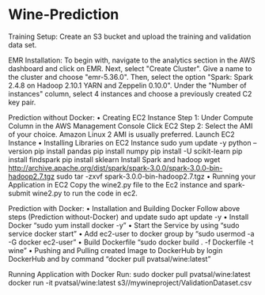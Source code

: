 # Wine-Prediction
Training Setup:
Create an S3 bucket and upload the training and validation data set.

EMR Installation:
To begin with, navigate to the analytics section in the AWS dashboard and click on EMR. Next, select "Create Cluster". Give a name to the cluster and choose "emr-5.36.0". Then, select the option "Spark: Spark 2.4.8 on Hadoop 2.10.1 YARN and Zeppelin 0.10.0". Under the "Number of instances" column, select 4 instances and choose a previously created C2 key pair.

Prediction without Docker:
•	Creating EC2 Instance
Step 1: Under Compute Column in the AWS Management Console Click EC2
Step 2: Select the AMI of your choice. Amazon Linux 2 AMI is usually preferred.
Launch EC2 Instance
•	Installing Libraries on EC2 Instance
sudo yum update -y
python –version
pip install pandas
pip install numpy
pip install -U scikit-learn
pip install findspark
pip install sklearn
Install Spark and hadoop
wget http://archive.apache.org/dist/spark/spark-3.0.0/spark-3.0.0-bin-hadoop2.7.tgz
sudo tar -zxvf spark-3.0.0-bin-hadoop2.7.tgz
•	Running your Application in EC2
Copy the wine2.py file to the Ec2 instance and spark-submit wine2.py to run the code in ec2.


Prediction with Docker:
•	Installation and Building Docker
Follow above steps (Prediction without-Docker) and update sudo apt update -y
•	Install Docker “sudo yum install docker -y”
•	Start the Service by using “sudo service docker start”
•	Add ec2-user to docker group by “sudo usermod -a -G docker ec2-user”
•	Build Dockerfile “sudo docker build . -f Dockerfile -t wine”
•	Pushing and Pulling created Image to DockerHub by login DockerHub and by command “docker pull pvatsal/wine:latest”

Running Application with Docker
Run: sudo docker pull pvatsal/wine:latest
docker run -it pvatsal/wine:latest s3//mywineproject/ValidationDataset.csv
